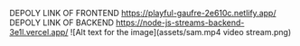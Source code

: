 DEPOLY LINK OF FRONTEND https://playful-gaufre-2e610c.netlify.app/
DEPOLY LINK OF BACKEND https://node-js-streams-backend-3e1l.vercel.app/
![Alt text for the image](assets/sam.mp4 video stream.png)


